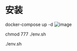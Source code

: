 # 安装

docker-compose up -d
![image](https://user-images.githubusercontent.com/46085895/167756918-a7a2e2e5-a2e9-4e80-adf5-bb9e6cc94d1e.png)

chmod 777 ./env.sh

./env.sh

